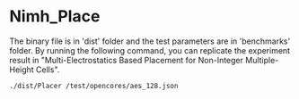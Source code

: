# Nimh_Place

The binary file is in 'dist' folder and the test parameters are in 'benchmarks' folder. By running the following command, you can replicate the experiment result in "Multi-Electrostatics Based Placement for Non-Integer Multiple-Height Cells".

```
./dist/Placer /test/opencores/aes_128.json
```
